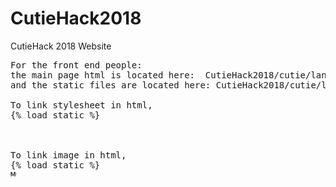 # CutieHack2018
CutieHack 2018 Website

<pre>
For the front end people: 
the main page html is located here:  CutieHack2018/cutie/landingapp/templates/index.html
and the static files are located here: CutieHack2018/cutie/landingapp/static/

To link stylesheet in html,
{% load static %} <!--tag needed to configure static files like css in django-->
<!--django will look for css/example.css file in the static folder-->
<link rel="stylesheet" href="{% static 'css/example.css' %}">

To link image in html,
{% load static %}
<img src="{% static 'images/example.png' %}" alt="My image" style="width:10px;height:10px;"/>
</pre>
